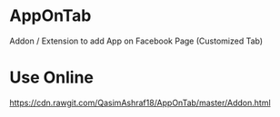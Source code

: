 # AppOnTab
Addon / Extension to add App on Facebook Page (Customized Tab)

# Use Online
https://cdn.rawgit.com/QasimAshraf18/AppOnTab/master/Addon.html
